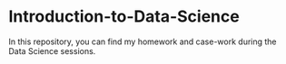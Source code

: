 # Introduction-to-Data-Science
In this repository, you can find my homework and case-work during the Data Science sessions.
